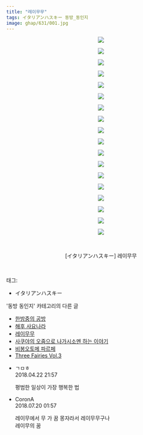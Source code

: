 ```yaml
---
title: "레이무무"
tags: イタリアンハスキー 동방_동인지
image: ghap/631/001.jpg
---
```

<div class="article">
<p style="text-align: center; clear: none; float: none;"><img src="{{ site.nasurl }}/ghap/631/001.jpg"/></p>
<p style="text-align: center; clear: none; float: none;"><img src="{{ site.nasurl }}/ghap/631/002.jpg"/></p>
<p style="text-align: center; clear: none; float: none;"><img src="{{ site.nasurl }}/ghap/631/003.jpg"/></p>
<p style="text-align: center; clear: none; float: none;"><img src="{{ site.nasurl }}/ghap/631/004.jpg"/></p>
<p style="text-align: center; clear: none; float: none;"><img src="{{ site.nasurl }}/ghap/631/005.jpg"/></p>
<p style="text-align: center; clear: none; float: none;"><img src="{{ site.nasurl }}/ghap/631/006.jpg"/></p>
<p style="text-align: center; clear: none; float: none;"><img src="{{ site.nasurl }}/ghap/631/007.jpg"/></p>
<p style="text-align: center; clear: none; float: none;"><img src="{{ site.nasurl }}/ghap/631/008.jpg"/></p>
<p style="text-align: center; clear: none; float: none;"><img src="{{ site.nasurl }}/ghap/631/009.jpg"/></p>
<p style="text-align: center; clear: none; float: none;"><img src="{{ site.nasurl }}/ghap/631/010.jpg"/></p>
<p style="text-align: center; clear: none; float: none;"><img src="{{ site.nasurl }}/ghap/631/011.jpg"/></p>
<p style="text-align: center; clear: none; float: none;"><img src="{{ site.nasurl }}/ghap/631/012.jpg"/></p>
<p style="text-align: center; clear: none; float: none;"><img src="{{ site.nasurl }}/ghap/631/013.jpg"/></p>
<p style="text-align: center; clear: none; float: none;"><img src="{{ site.nasurl }}/ghap/631/014.jpg"/></p>
<p style="text-align: center; clear: none; float: none;"><img src="{{ site.nasurl }}/ghap/631/015.jpg"/></p>
<p style="text-align: center; clear: none; float: none;"><img src="{{ site.nasurl }}/ghap/631/016.jpg"/></p>
<p style="text-align: center; clear: none; float: none;"><img src="{{ site.nasurl }}/ghap/631/017.jpg"/></p>
<p style="text-align: center; clear: none; float: none;"><img src="{{ site.nasurl }}/ghap/631/018.jpg"/></p>
<p style="text-align: center; clear: none; float: none;"><br/></p>
<p style="text-align: center; clear: none; float: none;">[イタリアンハスキー] 레이무무</p>
<p><br/></p>
</div><div class="tagTrail">
<p>태그: </p>
<ul>
<li>イタリアンハスキー</li>
</ul>
</div><div class="another">
<p>'동방 동인지' 카테고리의 다른 글</p>
<ul>
<li><a href="/2016-07-02-ghap_633">한밤중의 공방</a></li>
<li><a href="/2016-07-02-ghap_632">해후 사요나라</a></li>
<li><a href="/2016-07-02-ghap_631">레이무무</a></li>
<li><a href="/2016-07-02-ghap_630">사쿠야의 오줌으로 나가시소멘 하는 이야기</a></li>
<li><a href="/2016-07-02-ghap_629">비봉오토메 파르페</a></li>
<li><a href="/2016-07-02-ghap_628">Three Fairies Vol.3</a></li>
</ul>
</div><div class="cb_module cb_fluid">
<div class="cb_wrt cb_profile">
<div class="comment">
<ul>
<li class="cb_thumb_off" id="comment15243219">
<div class="cb_comment_area">
<div class="cb_info_area">
<div class="cb_section">
<span class="cb_nick_name">ㄱㅁㅎ</span>
</div>
<div class="cb_section">
<span class="cb_date">2018.04.22 21:57 </span>
</div>
</div>
<div class="cb_dsc_comment">
<p class="cb_dsc">
											평범한 일상이 가장 행복한 법
										</p>
</div>
</div></li>
<li class="cb_thumb_off" id="comment15290335">
<div class="cb_comment_area">
<div class="cb_info_area">
<div class="cb_section">
<span class="cb_nick_name">CoronA</span>
</div>
<div class="cb_section">
<span class="cb_date">2018.07.20 01:57 </span>
</div>
</div>
<div class="cb_dsc_comment">
<p class="cb_dsc">
											레이무에서 무 가 꿈 몽자라서 레이무무구나<br/>
레이무의 꿈
										</p>
</div>
</div></li>
</ul>
</div>
</div><!-- commentList close -->
</div>